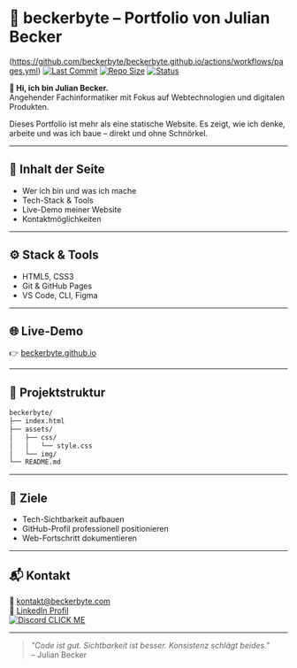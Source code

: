 # 🧠 beckerbyte – Portfolio von Julian Becker

(https://github.com/beckerbyte/beckerbyte.github.io/actions/workflows/pages.yml)
[![Last Commit](https://img.shields.io/github/last-commit/beckerbyte/beckerbyte.github.io)](https://github.com/beckerbyte/beckerbyte.github.io/commits/main)
[![Repo Size](https://img.shields.io/github/repo-size/beckerbyte/beckerbyte.github.io)](https://github.com/beckerbyte/beckerbyte.github.io)
[![Status](https://img.shields.io/badge/status-active-success.svg)](https://github.com/beckerbyte/beckerbyte.github.io)

**👋 Hi, ich bin Julian Becker.**  
Angehender Fachinformatiker mit Fokus auf Webtechnologien und digitalen Produkten.

Dieses Portfolio ist mehr als eine statische Website. Es zeigt, wie ich denke, arbeite und was ich baue – direkt und ohne Schnörkel.

---

## 🚀 Inhalt der Seite

- Wer ich bin und was ich mache
- Tech-Stack & Tools
- Live-Demo meiner Website
- Kontaktmöglichkeiten

---

## ⚙️ Stack & Tools

- HTML5, CSS3
- Git & GitHub Pages
- VS Code, CLI, Figma

---

## 🌐 Live-Demo

👉 [beckerbyte.github.io](https://beckerbyte.github.io/)

---

## 📁 Projektstruktur

```bash
beckerbyte/
├── index.html
├── assets/
│   ├── css/
│   │   └── style.css
│   └── img/       
└── README.md
```

---

## 🎯 Ziele

- Tech-Sichtbarkeit aufbauen  
- GitHub-Profil professionell positionieren  
- Web-Fortschritt dokumentieren  

---

## 📬 Kontakt

📧 [kontakt@beckerbyte.com](mailto:kontak@beckerbyte.com)  
🔗 [LinkedIn Profil](https://www.linkedin.com/in/julian-becker-8125b42b7/)  
 [![Discord](https://img.icons8.com/color/24/000000/discord-logo.png) CLICK ME](https://discord.com/users/270226761256534027)

---

> _"Code ist gut. Sichtbarkeit ist besser. Konsistenz schlägt beides."_  
> – Julian Becker
